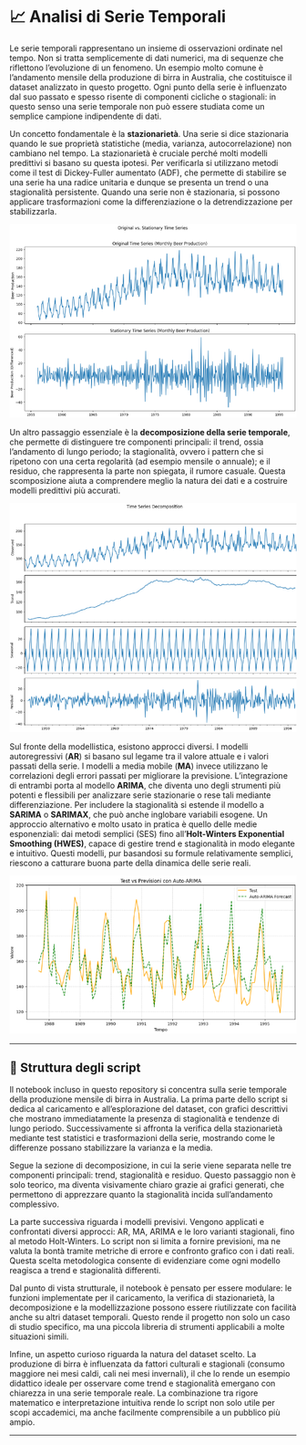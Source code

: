 # 📈 Analisi di Serie Temporali

Le serie temporali rappresentano un insieme di osservazioni ordinate nel tempo. Non si tratta semplicemente di dati numerici, ma di sequenze che riflettono l’evoluzione di un fenomeno. Un esempio molto comune è l’andamento mensile della produzione di birra in Australia, che costituisce il dataset analizzato in questo progetto. Ogni punto della serie è influenzato dal suo passato e spesso risente di componenti cicliche o stagionali: in questo senso una serie temporale non può essere studiata come un semplice campione indipendente di dati.

Un concetto fondamentale è la **stazionarietà**. Una serie si dice stazionaria quando le sue proprietà statistiche (media, varianza, autocorrelazione) non cambiano nel tempo. La stazionarietà è cruciale perché molti modelli predittivi si basano su questa ipotesi. Per verificarla si utilizzano metodi come il test di Dickey-Fuller aumentato (ADF), che permette di stabilire se una serie ha una radice unitaria e dunque se presenta un trend o una stagionalità persistente. Quando una serie non è stazionaria, si possono applicare trasformazioni come la differenziazione o la detrendizzazione per stabilizzarla.

![Testo alternativo](/IMG/1.png)


Un altro passaggio essenziale è la **decomposizione della serie temporale**, che permette di distinguere tre componenti principali: il trend, ossia l’andamento di lungo periodo; la stagionalità, ovvero i pattern che si ripetono con una certa regolarità (ad esempio mensile o annuale); e il residuo, che rappresenta la parte non spiegata, il rumore casuale. Questa scomposizione aiuta a comprendere meglio la natura dei dati e a costruire modelli predittivi più accurati.

![Testo alternativo](/IMG/2.png)

Sul fronte della modellistica, esistono approcci diversi. I modelli autoregressivi (**AR**) si basano sul legame tra il valore attuale e i valori passati della serie. I modelli a media mobile (**MA**) invece utilizzano le correlazioni degli errori passati per migliorare la previsione. L’integrazione di entrambi porta al modello **ARIMA**, che diventa uno degli strumenti più potenti e flessibili per analizzare serie stazionarie o rese tali mediante differenziazione. Per includere la stagionalità si estende il modello a **SARIMA** o **SARIMAX**, che può anche inglobare variabili esogene. Un approccio alternativo e molto usato in pratica è quello delle medie esponenziali: dai metodi semplici (SES) fino all’**Holt-Winters Exponential Smoothing (HWES)**, capace di gestire trend e stagionalità in modo elegante e intuitivo. Questi modelli, pur basandosi su formule relativamente semplici, riescono a catturare buona parte della dinamica delle serie reali.

![Testo alternativo](/IMG/3.png)


---

## 📝 Struttura degli script

Il notebook incluso in questo repository si concentra sulla serie temporale della produzione mensile di birra in Australia. La prima parte dello script si dedica al caricamento e all’esplorazione del dataset, con grafici descrittivi che mostrano immediatamente la presenza di stagionalità e tendenze di lungo periodo. Successivamente si affronta la verifica della stazionarietà mediante test statistici e trasformazioni della serie, mostrando come le differenze possano stabilizzare la varianza e la media.

Segue la sezione di decomposizione, in cui la serie viene separata nelle tre componenti principali: trend, stagionalità e residuo. Questo passaggio non è solo teorico, ma diventa visivamente chiaro grazie ai grafici generati, che permettono di apprezzare quanto la stagionalità incida sull’andamento complessivo.

La parte successiva riguarda i modelli previsivi. Vengono applicati e confrontati diversi approcci: AR, MA, ARIMA e le loro varianti stagionali, fino al metodo Holt-Winters. Lo script non si limita a fornire previsioni, ma ne valuta la bontà tramite metriche di errore e confronto grafico con i dati reali. Questa scelta metodologica consente di evidenziare come ogni modello reagisca a trend e stagionalità differenti.

Dal punto di vista strutturale, il notebook è pensato per essere modulare: le funzioni implementate per il caricamento, la verifica di stazionarietà, la decomposizione e la modellizzazione possono essere riutilizzate con facilità anche su altri dataset temporali. Questo rende il progetto non solo un caso di studio specifico, ma una piccola libreria di strumenti applicabili a molte situazioni simili.

Infine, un aspetto curioso riguarda la natura del dataset scelto. La produzione di birra è influenzata da fattori culturali e stagionali (consumo maggiore nei mesi caldi, cali nei mesi invernali), il che lo rende un esempio didattico ideale per osservare come trend e stagionalità emergano con chiarezza in una serie temporale reale. La combinazione tra rigore matematico e interpretazione intuitiva rende lo script non solo utile per scopi accademici, ma anche facilmente comprensibile a un pubblico più ampio.

---
